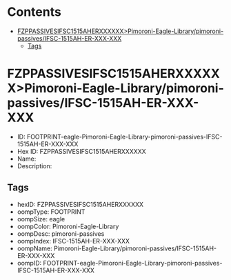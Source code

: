 



Contents
========

* [FZPPASSIVESIFSC1515AHERXXXXXX>Pimoroni-Eagle-Library/pimoroni-passives/IFSC-1515AH-ER-XXX-XXX](#fzppassivesifsc1515aherxxxxxxpimoroni-eagle-librarypimoroni-passivesifsc-1515ah-er-xxx-xxx)
	* [Tags](#tags)

# FZPPASSIVESIFSC1515AHERXXXXXX>Pimoroni-Eagle-Library/pimoroni-passives/IFSC-1515AH-ER-XXX-XXX

- ID: FOOTPRINT-eagle-Pimoroni-Eagle-Library-pimoroni-passives-IFSC-1515AH-ER-XXX-XXX
- Hex ID: FZPPASSIVESIFSC1515AHERXXXXXX
- Name: 
- Description: 

## Tags

- hexID: FZPPASSIVESIFSC1515AHERXXXXXX
- oompType: FOOTPRINT
- oompSize: eagle
- oompColor: Pimoroni-Eagle-Library
- oompDesc: pimoroni-passives
- oompIndex: IFSC-1515AH-ER-XXX-XXX
- oompName: Pimoroni-Eagle-Library/pimoroni-passives/IFSC-1515AH-ER-XXX-XXX
- oompID: FOOTPRINT-eagle-Pimoroni-Eagle-Library-pimoroni-passives-IFSC-1515AH-ER-XXX-XXX

